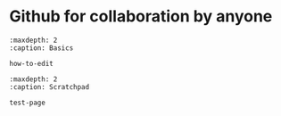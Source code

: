 # Github for collaboration by anyone


```{toctree}
:maxdepth: 2
:caption: Basics

how-to-edit

```


```{toctree}
:maxdepth: 2
:caption: Scratchpad

test-page

```
